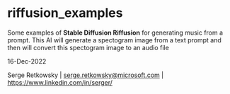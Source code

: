 # riffusion_examples

Some examples of **Stable Diffusion Riffusion** for generating music from a prompt.
This AI will generate a spectogram image from a text prompt and then will convert this spectogram image to an audio file

16-Dec-2022

Serge Retkowsky | serge.retkowsky@microsoft.com | https://www.linkedin.com/in/serger/
